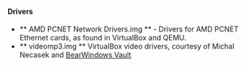 #### Drivers

* ** AMD PCNET Network Drivers.img ** - Drivers for AMD PCNET Ethernet cards, as found in VirtualBox and QEMU.
* ** videomp3.img ** VirtualBox video drivers, courtesy of Michal Necasek and [BearWindows Vault](https://bearwindows.zcm.com.au/vbemp.htm)
